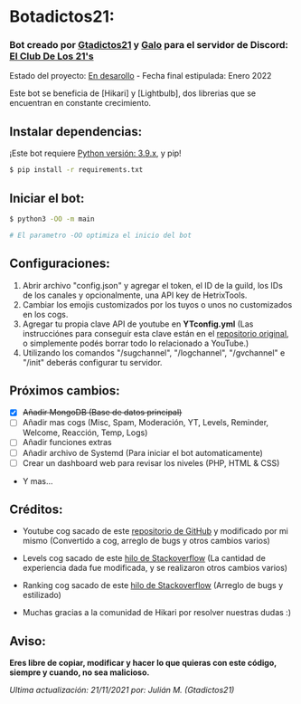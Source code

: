 # Botadictos21:

### Bot creado por [Gtadictos21](https://github.com/Gtadictos21) y [Galo](https://github.com/Galo223344) para el servidor de Discord: [El Club De Los 21's](https://gtadictos21.com/discord)

Estado del proyecto: [En desarollo](https://discord.gg/XEVxMVWHTE) - Fecha final estipulada: Enero 2022

Este bot se beneficia de [Hikari] y [Lightbulb], dos librerias que se encuentran en constante crecimiento.

## Instalar dependencias:
¡Este bot requiere [Python versión: 3.9.x](https://phoenixnap.com/kb/how-to-install-python-3-ubuntu), y pip!

```bash
$ pip install -r requirements.txt
```
## Iniciar el bot:

```bash
$ python3 -OO -m main

# El parametro -OO optimiza el inicio del bot
```

## Configuraciones:

1. Abrir archivo "config.json" y agregar el token, el ID de la guild, los IDs de los canales y opcionalmente, una API key de HetrixTools.
3. Cambiar los emojis customizados por los tuyos o unos no customizados en los cogs.
4. Agregar tu propia clave API de youtube en **YTconfig.yml** (Las instrucciónes para conseguír esta clave están en el [repositorio original](https://github.com/Amethyst93/Discord-YouTube-Notifier), o simplemente podés borrar todo lo relacionado a YouTube.)
5. Utilizando los comandos "/sugchannel", "/logchannel", "/gvchannel" e "/init" deberás configurar tu servidor.

## Próximos cambios:
- [x] ~~Añadir MongoDB (Base de datos principal)~~
- [ ] Añadir mas cogs (Misc, Spam, Moderación, YT, Levels, Reminder, Welcome, Reacción, Temp, Logs)
- [ ] Añadir funciones extras
- [ ] Añadir archivo de Systemd (Para iniciar el bot automaticamente)
- [ ] Crear un dashboard web para revisar los niveles (PHP, HTML & CSS)
- Y mas...

## Créditos:

* Youtube cog sacado de este [repositorio de GitHub](https://github.com/Amethyst93/Discord-YouTube-Notifier) y modificado por mi mismo (Convertido a cog, arreglo de bugs y otros cambios varios)

* Levels cog sacado de este [hilo de Stackoverflow](https://stackoverflow.com/questions/62042331/how-to-create-a-leveling-system-with-discord-py-with-python) (La cantidad de experiencia dada fue modificada, y se realizaron otros cambios varios)

* Ranking cog sacado de este [hilo de Stackoverflow](https://stackoverflow.com/questions/61996040/discord-py-rank-command) (Arreglo de bugs y estilizado)

* Muchas gracias a la comunidad de Hikari por resolver nuestras dudas :)

## Aviso:

**Eres libre de copiar, modificar y hacer lo que quieras con este código, siempre y cuando, no sea malicioso.**

_Ultima actualización: 21/11/2021 por: Julián M. (Gtadictos21)_
